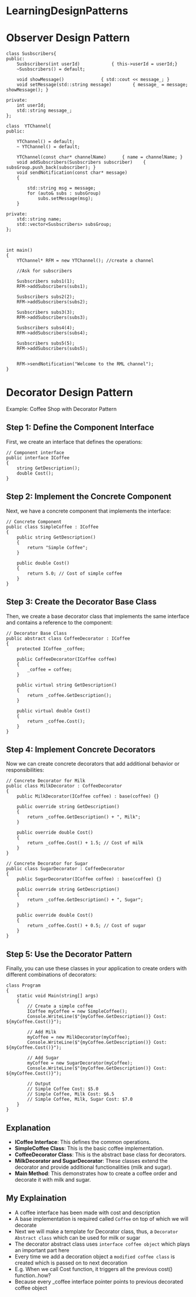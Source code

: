 # LearningDesignPatterns

# Observer Design Pattern

```
class Susbscribers{
public:
	Susbscribers(int userId)			{ this->userId = userId;}
	~Susbscribers() = default;

	void showMessage() 				{ std::cout << message_; }
	void setMessage(std::string message) 		{ message_ = message; showMessage(); }

private:
	int userId;
	std::string message_;
};

class  YTChannel{
public:

	YTChannel() = default;
	~ YTChannel() = default;

	YTChannel(const char* channelName)		{ name = channelName; }
	void addSubscribers(Susbscribers subscriber)	{ subsGroup.push_back(subscriber); }
	void sendNotification(const char* message)
	{

		std::string msg = message;
		for (auto& subs : subsGroup)
			subs.setMessage(msg);
	}

private:
	std::string name;
	std::vector<Susbscribers> subsGroup;
};



int main()
{
	YTChannel* RFM = new YTChannel(); //create a channel
	
	//Ask for subscribers

	Susbscribers subs1(1);
	RFM->addSubscribers(subs1);

	Susbscribers subs2(2);
	RFM->addSubscribers(subs2);

	Susbscribers subs3(3);
	RFM->addSubscribers(subs3);

	Susbscribers subs4(4);
	RFM->addSubscribers(subs4);

	Susbscribers subs5(5);
	RFM->addSubscribers(subs5);


	RFM->sendNotification("Welcome to the RML channel");
}
```
# Decorator Design Pattern
Example: Coffee Shop with Decorator Pattern
## Step 1: Define the Component Interface
First, we create an interface that defines the operations:

```
// Component interface  
public interface ICoffee  
{  
    string GetDescription();  
    double Cost();  
}
```
## Step 2: Implement the Concrete Component
Next, we have a concrete component that implements the interface:

```
// Concrete Component  
public class SimpleCoffee : ICoffee  
{  
    public string GetDescription()  
    {  
        return "Simple Coffee";  
    }  

    public double Cost()  
    {  
        return 5.0; // Cost of simple coffee  
    }  
}
```

## Step 3: Create the Decorator Base Class
Then, we create a base decorator class that implements the same interface and contains a reference to the component:

```
// Decorator Base Class  
public abstract class CoffeeDecorator : ICoffee  
{  
    protected ICoffee _coffee;  

    public CoffeeDecorator(ICoffee coffee)  
    {  
        _coffee = coffee;  
    }  

    public virtual string GetDescription()  
    {  
        return _coffee.GetDescription();  
    }  

    public virtual double Cost()  
    {  
        return _coffee.Cost();  
    }  
}
```

## Step 4: Implement Concrete Decorators
Now we can create concrete decorators that add additional behavior or responsibilities:

```
// Concrete Decorator for Milk  
public class MilkDecorator : CoffeeDecorator  
{  
    public MilkDecorator(ICoffee coffee) : base(coffee) {}  

    public override string GetDescription()  
    {  
        return _coffee.GetDescription() + ", Milk";  
    }  

    public override double Cost()  
    {  
        return _coffee.Cost() + 1.5; // Cost of milk  
    }  
}  

// Concrete Decorator for Sugar  
public class SugarDecorator : CoffeeDecorator  
{  
    public SugarDecorator(ICoffee coffee) : base(coffee) {}  

    public override string GetDescription()  
    {  
        return _coffee.GetDescription() + ", Sugar";  
    }  

    public override double Cost()  
    {  
        return _coffee.Cost() + 0.5; // Cost of sugar  
    }  
}
```

## Step 5: Use the Decorator Pattern
Finally, you can use these classes in your application to create orders with different combinations of decorators:

```
class Program  
{  
    static void Main(string[] args)  
    {  
        // Create a simple coffee  
        ICoffee myCoffee = new SimpleCoffee();  
        Console.WriteLine($"{myCoffee.GetDescription()} Cost: ${myCoffee.Cost()}");  

        // Add Milk  
        myCoffee = new MilkDecorator(myCoffee);  
        Console.WriteLine($"{myCoffee.GetDescription()} Cost: ${myCoffee.Cost()}");  

        // Add Sugar  
        myCoffee = new SugarDecorator(myCoffee);  
        Console.WriteLine($"{myCoffee.GetDescription()} Cost: ${myCoffee.Cost()}");  

        // Output  
        // Simple Coffee Cost: $5.0  
        // Simple Coffee, Milk Cost: $6.5  
        // Simple Coffee, Milk, Sugar Cost: $7.0  
    }  
}
```

## Explanation
- **ICoffee Interface**: This defines the common operations.
- **SimpleCoffee Class**: This is the basic coffee implementation.
- **CoffeeDecorator Class**: This is the abstract base class for decorators.
- **MilkDecorator and SugarDecorator**: These classes extend the decorator and provide additional functionalities (milk and sugar).
- **Main Method**: This demonstrates how to create a coffee order and decorate it with milk and sugar.

## My Explaination
- A coffee interface has been made with cost and description
- A base implementation is required called `Coffee` on top of which we will decorate
- Next we will make a template for Decorator class, thus, a `Decorator Abstract class` which can be used for milk or sugar
- The decorator abstract class uses `interface coffee object` which plays an important part here
- Every time we add a decoration object a `modified coffee class` is created which is passed on to next decoration
- E.g. When we call Cost function, it triggers all the previous cost() function..how?
- Because every _coffee interface pointer points to previous decorated coffee object 
